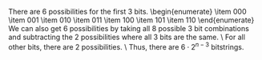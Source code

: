 There are 6 possibilities for the first 3 bits.
\begin{enumerate}
\item 000
\item 001
\item 010
\item 011
\item 100
\item 101
\item 110
\end{enumerate}
We can also get 6 possibilities by taking all 8 possible 3 bit combinations and subtracting the 2 possibilities where all 3 bits are the same. \\
For all other bits, there are 2 possibilities. \\
Thus, there are $6 \cdot 2^{n-3}$ bitstrings.
